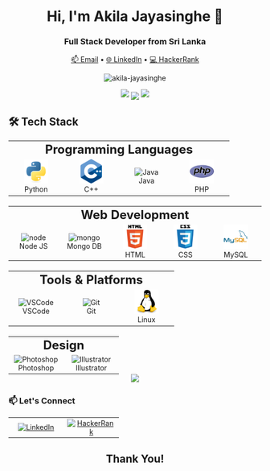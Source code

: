 <h1 align="center">Hi, I'm Akila Jayasinghe 👋</h1>
<h3 align="center">Full Stack Developer from Sri Lanka</h3>

<p align="center">
  <a href="mailto:akilajayasingheofficial@gmail.com">📫 Email</a> •
  <a href="https://www.linkedin.com/in/akila-jayasinghe-2889a5345/">🌐 LinkedIn</a> •
  <a href="https://www.hackerrank.com/akilajayasinghe1">💻 HackerRank</a>
</p>

<p align="center">
  <img src="https://komarev.com/ghpvc/?username=akila-jayasinghe&label=Profile%20views&color=0e75b6&style=flat" alt="akila-jayasinghe" />
</p>

<div align="center">
  <img src="https://user-images.githubusercontent.com/73097560/115834477-dbab4500-a447-11eb-908a-139a6edaec5c.gif">
  <img align="center" width="50%" src="https://i.pinimg.com/originals/81/17/8b/81178b47a8598f0c81c4799f2cdd4057.gif">
  <img src="https://user-images.githubusercontent.com/73097560/115834477-dbab4500-a447-11eb-908a-139a6edaec5c.gif">
</div>

## 🛠️ Tech Stack
<div align="center">
  <div style="display: flex; justify-content: center; flex-wrap: wrap; gap: 20px; margin-bottom: 20px;">
    <table style="display: inline-block; margin: 0;">
      <tr>
        <td colspan="4" align="center">
          <font size="5"><b>Programming Languages</b></font>
        </td>
      </tr>
      <tr>
        <td align="center" width="96">
          <img src="https://raw.githubusercontent.com/devicons/devicon/master/icons/python/python-original.svg" width="48" height="48" alt="Python" />
          <br>Python
        </td>
        <td align="center" width="96">
          <img src="https://raw.githubusercontent.com/devicons/devicon/master/icons/cplusplus/cplusplus-original.svg" width="48" height="48" alt="C++" />
          <br>C++
        </td>
        <td align="center" width="96">
          <img src="https://github.com/rahuldkjain/github-profile-readme-generator/blob/master/src/images/icons/ProgrammingLanguages/java.svg" width="48" height="48" alt="Java" />
          <br>Java
        </td>
        <td align="center" width="96">
          <img src="https://raw.githubusercontent.com/devicons/devicon/master/icons/php/php-original.svg" width="48" height="48" alt="PHP" />
          <br>PHP
        </td>
      </tr>
    </table>
    <table style="display: inline-block; margin: 0;">
      <tr>
        <td colspan="5" align="center">
          <font size="5"><b>Web Development</b></font>
        </td>
      </tr>
      <tr>
        <td align="center" width="96">
          <img src="https://github.com/rahuldkjain/github-profile-readme-generator/blob/master/src/images/icons/BackendDevelopment/nodejs.svg" width="48" height="48" alt="node" />
          <br>Node JS
        </td>
        <td align="center" width="96">
          <img src="https://github.com/rahuldkjain/github-profile-readme-generator/blob/master/src/images/icons/Database/mongodb.svg" width="48" height="48" alt="mongo" />
          <br>Mongo DB
        </td>
        <td align="center" width="96">
          <img src="https://raw.githubusercontent.com/devicons/devicon/master/icons/html5/html5-original-wordmark.svg" width="48" height="48" alt="HTML" />
          <br>HTML
        </td>
        <td align="center" width="96">
          <img src="https://raw.githubusercontent.com/devicons/devicon/master/icons/css3/css3-original-wordmark.svg" width="48" height="48" alt="CSS" />
          <br>CSS
        </td>
        <td align="center" width="96">
          <img src="https://raw.githubusercontent.com/devicons/devicon/master/icons/mysql/mysql-original-wordmark.svg" width="48" height="48" alt="MySQL" />
          <br>MySQL
        </td>
      </tr>
    </table>
  </div>

  <div style="display: flex; justify-content: center; flex-wrap: wrap; gap: 20px;">
    <table style="display: inline-block; margin: 0;">
      <tr>
        <td colspan="3" align="center">
          <font size="5"><b>Tools & Platforms</b></font>
        </td>
      </tr>
      <tr>
        <td align="center" width="96">
          <img src="https://upload.wikimedia.org/wikipedia/commons/9/9a/Visual_Studio_Code_1.35_icon.svg" width="48" height="48" alt="VSCode" />
          <br>VSCode
        </td>
        <td align="center" width="96">
          <img src="https://upload.wikimedia.org/wikipedia/commons/thumb/3/3f/Git_icon.svg/1200px-Git_icon.svg.png" width="48" height="48" alt="Git" />
          <br>Git
        </td>
        <td align="center" width="96">
          <img src="https://raw.githubusercontent.com/devicons/devicon/master/icons/linux/linux-original.svg" width="48" height="48" alt="Linux" />
          <br>Linux
        </td>
      </tr>
    </table>
    <table style="display: inline-block; margin: 0;">
      <tr>
        <td colspan="2" align="center">
          <font size="5"><b>Design</b></font>
        </td>
      </tr>
      <tr>
        <td align="center" width="96">
          <img src="https://www.adobe.com/cc-shared/assets/img/product-icons/svg/photoshop-64.svg" width="48" height="48" alt="Photoshop" />
          <br>Photoshop
        </td>
        <td align="center" width="96">
          <img src="https://www.vectorlogo.zone/logos/adobe_illustrator/adobe_illustrator-icon.svg" width="48" height="48" alt="Illustrator" />
          <br>Illustrator
        </td>
      </tr>
    </table>
  </div>
</div>



<div align="center">
  <img src="https://user-images.githubusercontent.com/73097560/115834477-dbab4500-a447-11eb-908a-139a6edaec5c.gif">
</div>

### 📫 Let's Connect
<div align="center">
  <table>
    <tr>
      <td align="center" width="96">
        <a href="https://www.linkedin.com/in/akila-jayasinghe-2889a5345/" target="_blank">
          <img src="https://github.com/rahuldkjain/github-profile-readme-generator/blob/master/src/images/icons/Social/linked-in-alt.svg" alt="LinkedIn" height="40" width="40" />
        </a>
      </td>
      <td align="center" width="96">
        <a href="https://www.hackerrank.com/akilajayasinghe1" target="_blank">
          <img src="https://raw.githubusercontent.com/rahuldkjain/github-profile-readme-generator/master/src/images/icons/Social/hackerrank.svg" alt="HackerRank" height="40" width="40" />
        </a>
      </td>
    </tr>
  </table>
</div>

<!---
<div align="center">
  <img src="https://media.giphy.com/media/jpVnC65DmYeyRL4LHS/giphy.gif" width="70%">
</div>
--->

<h2 align="center">Thank You! </h2>
